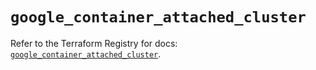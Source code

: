 # `google_container_attached_cluster`

Refer to the Terraform Registry for docs: [`google_container_attached_cluster`](https://registry.terraform.io/providers/hashicorp/google/5.11.0/docs/resources/container_attached_cluster).
